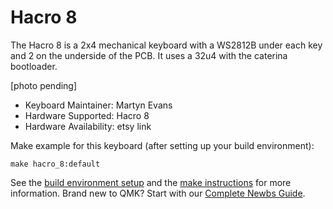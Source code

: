 # Hacro 8

The Hacro 8 is a 2x4 mechanical keyboard with a WS2812B under each key and 2 on the underside of the PCB. It uses a 32u4 with the caterina bootloader. 

[photo pending]

* Keyboard Maintainer: Martyn Evans
* Hardware Supported: Hacro 8
* Hardware Availability: etsy link

Make example for this keyboard (after setting up your build environment):

    make hacro_8:default

See the [build environment setup](https://docs.qmk.fm/#/getting_started_build_tools) and the [make instructions](https://docs.qmk.fm/#/getting_started_make_guide) for more information. Brand new to QMK? Start with our [Complete Newbs Guide](https://docs.qmk.fm/#/newbs).
